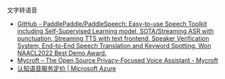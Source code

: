 文字转语音


- [GitHub - PaddlePaddle/PaddleSpeech: Easy-to-use Speech Toolkit including Self-Supervised Learning model, SOTA/Streaming ASR with punctuation, Streaming TTS with text frontend, Speaker Verification System, End-to-End Speech Translation and Keyword Spotting. Won NAACL2022 Best Demo Award.](https://github.com/PaddlePaddle/PaddleSpeech)
- [Mycroft – The Open Source Privacy-Focused Voice Assistant - Mycroft](https://mycroft.ai/)
- [认知语音服务定价 | Microsoft Azure](https://azure.microsoft.com/zh-cn/pricing/details/cognitive-services/speech-services/)